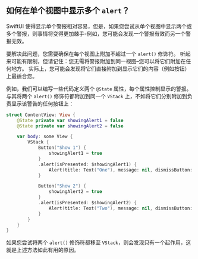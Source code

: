 如何在单个视图中显示多个 `alert`？
---

SwiftUI 使得显示单个警报相对容易，但是，如果您尝试从单个视图中显示两个或多个警报，则事情将变得更加棘手-例如，您可能会发现一个警报有效而另一个警报无效。

要解决此问题，您需要确保在每个视图上附加不超过一个 `alert()` 修饰符。 听起来可能有限制，但请记住：您无需将警报附加到同一视图–您可以将它们附加在任何地方。 实际上，您可能会发现将它们直接附加到显示它们的内容（例如按钮）上最适合您。

例如，我们可以编写一些代码定义两个 `@State` 属性，每个属性控制显示的警报。 与其将两个 `alert()` 修饰符都附加到同一个 `VStack` 上，不如将它们分别附加到负责显示该警告的任何按钮上：

```swift
struct ContentView: View {
    @State private var showingAlert1 = false
    @State private var showingAlert2 = false

    var body: some View {
        VStack {
            Button("Show 1") {
                showingAlert1 = true
            }
            .alert(isPresented: $showingAlert1) {
                Alert(title: Text("One"), message: nil, dismissButton: .cancel())
            }

            Button("Show 2") {
                showingAlert2 = true
            }
            .alert(isPresented: $showingAlert2) {
                Alert(title: Text("Two"), message: nil, dismissButton: .cancel())
            }
        }
    }
}
```

如果您尝试将两个 `alert()` 修饰符都移至 `VStack`，则会发现只有一个起作用，这就是上述方法如此有用的原因。
